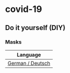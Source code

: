 # covid-19

## Do it yourself (DIY)

### Masks

| Language           |
|:------------------:|
| [German / Deutsch](diy/mask/de.md) |
